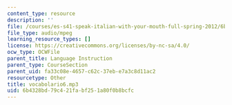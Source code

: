 ```yaml
---
content_type: resource
description: ''
file: /courses/es-s41-speak-italian-with-your-mouth-full-spring-2012/6b4328bd79c421fabf251a80f0b8bcfc_vocabolario6.mp3
file_type: audio/mpeg
learning_resource_types: []
license: https://creativecommons.org/licenses/by-nc-sa/4.0/
ocw_type: OCWFile
parent_title: Language Instruction
parent_type: CourseSection
parent_uid: fa33c08e-4657-c62c-37eb-e7a3c8d11ac2
resourcetype: Other
title: vocabolario6.mp3
uid: 6b4328bd-79c4-21fa-bf25-1a80f0b8bcfc
---
```

